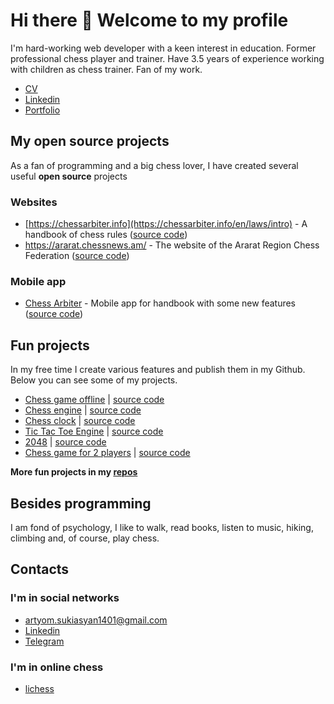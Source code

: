 # Hi there 👋 Welcome to my profile

I'm hard-working web developer with a keen interest in education. Former professional chess player and trainer. Have 3.5 years of experience working with children as chess trainer. Fan of my work.

- [CV](https://devchessplayer.com/files/Artyom_Sukiasyan_JS_Engineer_CV.pdf)
- [Linkedin](https://am.linkedin.com/in/artyomsukiasyan)
- [Portfolio](https://devchessplayer.com/)

## My open source projects 

As a fan of programming and a big chess lover, I have created several useful **open source** projects

### Websites
- [https://chessarbiter.info](https://chessarbiter.info/en/laws/intro) - A handbook of chess rules ([source code](https://github.com/Chess-Arbiter/handbook))
- https://ararat.chessnews.am/ - The website of the Ararat Region Chess Federation ([source code](https://github.com/Ararat-chess-federation/website))

### Mobile app

- [Chess Arbiter](https://play.google.com/store/apps/details?id=com.chessarbiter) - Mobile app for handbook with some new features ([source code](https://github.com/Chess-Arbiter/handbook))

## Fun projects

In my free time I create various features and publish them in my Github. Below you can see some of my projects.

- [Chess game offline](https://react-ts-chess-henna.vercel.app/) | [source code](https://github.com/ArtyomSukiasyan/react-ts-chess)
- [Chess engine](https://chess-engine-green.vercel.app) | [source code](https://github.com/ArtyomSukiasyan/Chess-engine)
- [Chess clock](https://chess-clock-amber.vercel.app/) | [source code](https://github.com/ArtyomSukiasyan/Chess-clock)
- [Tic Tac Toe Engine](https://tic-tac-toe-engine.vercel.app/) | [source code](https://github.com/ArtyomSukiasyan/TicTacToe-Engine)
- [2048](https://2048-peach.vercel.app/) | [source code](https://github.com/ArtyomSukiasyan/2048)
- [Chess game for 2 players](https://minesweeper-rouge-six.vercel.app/) | [source code](https://github.com/ArtyomSukiasyan/minesweeper)

**More fun projects in my [repos](https://github.com/ArtyomSukiasyan?tab=repositories)**

## Besides programming

I am fond of psychology, I like to walk, read books, listen to music, hiking, climbing and, of course, play chess.

## Contacts

### I'm in social networks
- [artyom.sukiasyan1401@gmail.com](mailto:artyom.sukiasyan1401@gmail.com)
- [Linkedin](https://am.linkedin.com/in/artyomsukiasyan)
- [Telegram](https://t.me/artyom1401)

### I'm in online chess

- [lichess](https://lichess.org/@/artiom1401)